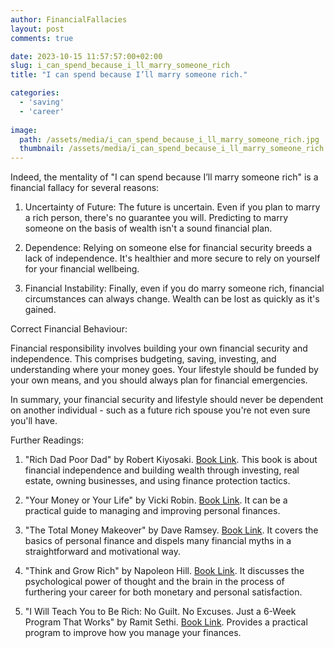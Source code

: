 ```yaml
---
author: FinancialFallacies
layout: post
comments: true

date: 2023-10-15 11:57:57:00+02:00  
slug: i_can_spend_because_i_ll_marry_someone_rich
title: "I can spend because I’ll marry someone rich."

categories:
  - 'saving'
  - 'career'
  
image:
  path: /assets/media/i_can_spend_because_i_ll_marry_someone_rich.jpg
  thumbnail: /assets/media/i_can_spend_because_i_ll_marry_someone_rich.jpg
---
```


Indeed, the mentality of "I can spend because I’ll marry someone rich" is a financial fallacy for several reasons:

1. Uncertainty of Future: The future is uncertain. Even if you plan to marry a rich person, there's no guarantee you will. Predicting to marry someone on the basis of wealth isn't a sound financial plan. 

2. Dependence: Relying on someone else for financial security breeds a lack of independence. It's healthier and more secure to rely on yourself for your financial wellbeing.

3. Financial Instability: Finally, even if you do marry someone rich, financial circumstances can always change. Wealth can be lost as quickly as it's gained.

Correct Financial Behaviour:

Financial responsibility involves building your own financial security and independence. This comprises budgeting, saving, investing, and understanding where your money goes. Your lifestyle should be funded by your own means, and you should always plan for financial emergencies. 

In summary, your financial security and lifestyle should never be dependent on another individual - such as a future rich spouse you're not even sure you'll have.

Further Readings:

1. "Rich Dad Poor Dad" by Robert Kiyosaki. [Book Link](https://www.amazon.com/Rich-Dad-Poor-Teach-Middle/dp/1612680194/ref=nosim?tag=financialfall-20).
This book is about financial independence and building wealth through investing, real estate, owning businesses, and using finance protection tactics.

2. "Your Money or Your Life" by Vicki Robin. [Book Link](https://www.amazon.com/Your-Money-Life-Transforming-Relationship/dp/0143115766/ref=nosim?tag=financialfall-20).
It can be a practical guide to managing and improving personal finances.

3. "The Total Money Makeover" by Dave Ramsey. [Book Link](https://www.amazon.com/Total-Money-Makeover-Classic-Financial/dp/1595555277/ref=nosim?tag=financialfall-20).
It covers the basics of personal finance and dispels many financial myths in a straightforward and motivational way.

4. "Think and Grow Rich" by Napoleon Hill. [Book Link](https://www.amazon.com/Think-Grow-Rich-Landmark-Bestseller/dp/1585424331/ref=nosim?tag=financialfall-20).
It discusses the psychological power of thought and the brain in the process of furthering your career for both monetary and personal satisfaction.
  
5. "I Will Teach You to Be Rich: No Guilt. No Excuses. Just a 6-Week Program That Works" by Ramit Sethi. [Book Link](https://www.amazon.com/Will-Teach-You-Rich-Second/dp/1523505745/ref=nosim?tag=financialfall-20).
Provides a practical program to improve how you manage your finances.